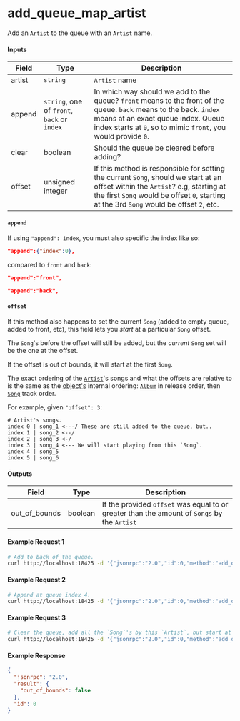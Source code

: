 # add_queue_map_artist
Add an [`Artist`](../../common-objects/artist.md) to the queue with an `Artist` name.

#### Inputs

| Field  | Type                                        | Description |
|--------|---------------------------------------------|-------------|
| artist | `string`                                    | `Artist` name
| append | `string`, one of `front`, `back` or `index` | In which way should we add to the queue? `front` means to the front of the queue. `back` means to the back. `index` means at an exact queue index. Queue index starts at `0`, so to mimic `front`, you would provide `0`.
| clear  | boolean                                     | Should the queue be cleared before adding?
| offset | unsigned integer                            | If this method is responsible for setting the current `Song`, should we start at an offset within the `Artist`? e.g, starting at the first `Song` would be offset `0`, starting at the 3rd `Song` would be offset `2`, etc.

#### `append`
If using `"append": index`, you must also specific the index like so:
```json
"append":{"index":0},
```
compared to `front` and `back`:
```json
"append":"front",
```
```json
"append":"back",
```

#### `offset`
If this method also happens to set the current `Song` (added to empty queue, added to front, etc), this field lets you _start_ at a particular `Song` offset.

The `Song`'s before the offset will still be added, but the _current_ `Song` set will be the one at the offset.

If the offset is out of bounds, it will start at the first `Song`.

The exact ordering of the [`Artist`](../../common-objects/artist.md)'s songs and what the offsets are relative to is the same as the [object's](../../common-objects/artist.md) internal ordering: [`Album`](../../common-objects/album.md) in release order, then [`Song`](../../common-objects/song.md) track order.

For example, given `"offset": 3`:
```plaintext
# Artist's songs.
index 0 | song_1 <---/ These are still added to the queue, but..
index 1 | song_2 <--/
index 2 | song_3 <-/
index 3 | song_4 <--- We will start playing from this `Song`.
index 4 | song_5
index 5 | song_6
```

#### Outputs
| Field         | Type    | Description |
|---------------|---------|-------------|
| out_of_bounds | boolean | If the provided `offset` was equal to or greater than the amount of `Songs` by the `Artist`

#### Example Request 1
```bash
# Add to back of the queue.
curl http://localhost:18425 -d '{"jsonrpc":"2.0","id":0,"method":"add_queue_map_artist","params":{"artist":"TWICE","append":"back","clear":false,"offset":0}}'
```

#### Example Request 2
```bash
# Append at queue index 4.
curl http://localhost:18425 -d '{"jsonrpc":"2.0","id":0,"method":"add_queue_map_artist","params":{"artist":"TWICE","append":{"index":4},"clear":false,"offset":0}}'
```

#### Example Request 3
```bash
# Clear the queue, add all the `Song`'s by this `Artist`, but start at the 5th `Song` (offset 4).
curl http://localhost:18425 -d '{"jsonrpc":"2.0","id":0,"method":"add_queue_map_artist","params":{"artist":"TWICE","append":"front","clear":true,"offset":4}}'
```

#### Example Response
```json
{
  "jsonrpc": "2.0",
  "result": {
    "out_of_bounds": false
  },
  "id": 0
}
```
